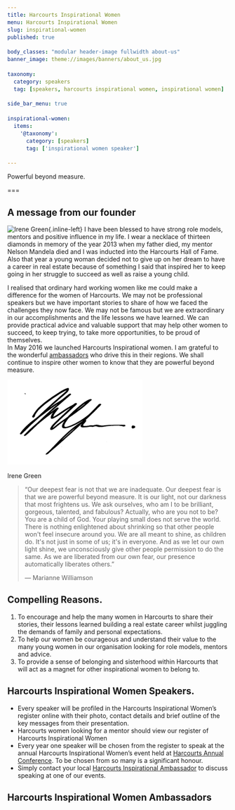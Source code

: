```yaml
---
title: Harcourts Inspirational Women
menu: Harcourts Inspirational Women
slug: inspirational-women
published: true

body_classes: "modular header-image fullwidth about-us"
banner_image: theme://images/banners/about_us.jpg

taxonomy:
  category: speakers
  tag: [speakers, harcourts inspirational women, inspirational women]

side_bar_menu: true

inspirational-women:
  items:
    '@taxonomy':
      category: [speakers]
      tag: ['inspirational women speaker']

---
```


Powerful beyond measure.

===

## A message from our founder
![Irene Green](irene.jpg?derivatives=300,600,100&sizes=%28max-width%3A23em%29+100vw%2C%28max-width%3A60em%29+30vw%2C+20vw){.inline-left}
I have been blessed to have strong role models, mentors and positive influence in my life. I wear a necklace of thirteen diamonds in memory of the year 2013 when my father died, my mentor Nelson Mandela died and I was inducted into the Harcourts Hall of Fame. Also that year a young woman decided not to give up on her dream to have a career in real estate because of something I said that inspired her to keep going in her struggle to succeed as well as raise a young child.

I realised that ordinary hard working women like me could make a difference for the women of Harcourts. We may not be professional speakers but we have important stories to share of how we faced the challenges they now face. We may not be famous but we are extraordinary in our accomplishments and the life lessons we have learned.  We can provide practical advice and valuable support that may help other women to succeed, to keep trying, to take more opportunities, to be proud of themselves.  
In May 2016 we launched Harcourts Inspirational women.  I am grateful to the wonderful [ambassadors](Harcourts_Inspirational_Women_Ambassadors.pdf) who drive this in their regions. We shall continue to inspire other women to know that they are powerful beyond measure.

![](name.png?cropResize=150)

Irene Green

> &ldquo;Our deepest fear is not that we are inadequate. Our deepest fear is that we are powerful beyond measure. It is our light, not our darkness that most frightens us. We ask ourselves, who am I to be brilliant, gorgeous, talented, and fabulous? Actually, who are you not to be? You are a child of God. Your playing small does not serve the world. There is nothing enlightened about shrinking so that other people won't feel insecure around you. We are all meant to shine, as children do. It's not just in some of us; it's in everyone. And as we let our own light shine, we unconsciously give other people permission to do the same. As we are liberated from our own fear, our presence automatically liberates others.&rdquo;
>
> &mdash; Marianne Williamson

## Compelling Reasons.
1. To encourage and help the many women in Harcourts to share their stories, their lessons learned building a real estate career whilst juggling the demands of family and personal expectations.
2. To help our women be courageous and understand their value to the many young women in our organisation looking for role models, mentors and advice.
3. To provide a sense of belonging and sisterhood within Harcourts that will act as a magnet for other inspirational women to belong to.


## Harcourts Inspirational Women Speakers.
- Every speaker will be profiled in the Harcourts Inspirational Women’s register online with their photo, contact details and  brief outline of the key messages from their presentation.
- Harcourts women looking for a mentor should view our register of Harcourts Inspirational Women
- Every year one speaker will be chosen from the register to speak at the annual Harcourts Inspirational Women’s event held at [Harcourts Annual Conference](http://www.harcourtsevents.com/). To be chosen from so many is a significant honour.
- Simply contact your local [Harcourts Inspirational Ambassador](Harcourts_Inspirational_Women_Ambassadors.pdf) to discuss speaking at one of our events.

## Harcourts Inspirational Women Ambassadors
<!-- - Download the list of [Inspirational Women Ambassadors](Harcourts_Inspirational_Women_Ambassadors.pdf). -->
